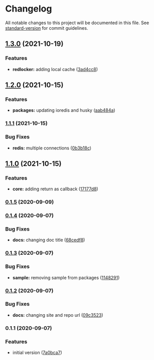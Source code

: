 # Changelog

All notable changes to this project will be documented in this file. See [standard-version](https://github.com/conventional-changelog/standard-version) for commit guidelines.

## [1.3.0](https://github.com/nsfilho/redis-locker/compare/v1.2.0...v1.3.0) (2021-10-19)


### Features

* **redlocker:** adding local cache ([3ad4cc8](https://github.com/nsfilho/redis-locker/commit/3ad4cc85975fcac17799053e10a64d87033252e9))

## [1.2.0](https://github.com/nsfilho/redis-locker/compare/v1.1.1...v1.2.0) (2021-10-15)


### Features

* **packages:** updating ioredis and husky ([aab484a](https://github.com/nsfilho/redis-locker/commit/aab484a6c813c7e9942ebe001ca0ab19ec18118b))

### [1.1.1](https://github.com/nsfilho/redis-locker/compare/v1.1.0...v1.1.1) (2021-10-15)


### Bug Fixes

* **redis:** multiple connections ([0b3b18c](https://github.com/nsfilho/redis-locker/commit/0b3b18c68b58ff92f9a00522460ef5b5105bac0b))

## [1.1.0](https://github.com/nsfilho/redis-locker/compare/v0.1.5...v1.1.0) (2021-10-15)


### Features

* **core:** adding return as callback ([17177d8](https://github.com/nsfilho/redis-locker/commit/17177d8ea629e3b9fcd67e8b51219beba5ffc426))

### [0.1.5](https://github.com/nsfilho/redis-locker/compare/v0.1.4...v0.1.5) (2020-09-09)

### [0.1.4](https://github.com/nsfilho/redis-locker/compare/v0.1.3...v0.1.4) (2020-09-07)


### Bug Fixes

* **docs:** changing doc title ([68cedf8](https://github.com/nsfilho/redis-locker/commit/68cedf8a233de6e48f9dde66e5808ccbd3805d5f))

### [0.1.3](https://github.com/nsfilho/redis-locker/compare/v0.1.2...v0.1.3) (2020-09-07)


### Bug Fixes

* **sample:** removing sample from packages ([1148291](https://github.com/nsfilho/redis-locker/commit/11482916e36cc5395853bca33bcdb35ddf46a40d))

### [0.1.2](https://github.com/nsfilho/redis-locker/compare/v0.1.1...v0.1.2) (2020-09-07)


### Bug Fixes

* **docs:** changing site and repo url ([09c3523](https://github.com/nsfilho/redis-locker/commit/09c35236fc48e1c63c9b8dd93661aaa5215757d1))

### 0.1.1 (2020-09-07)


### Features

* initial version ([7a0bca7](https://github.com/nsfilho/redis-locker/commit/7a0bca7337a9e13ab3f6303182536ba4f2527cf4))

